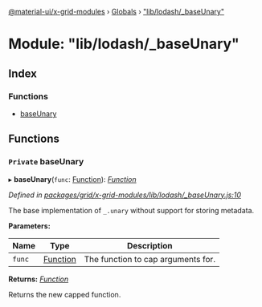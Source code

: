 [@material-ui/x-grid-modules](../README.md) › [Globals](../globals.md) › ["lib/lodash/_baseUnary"](_lib_lodash__baseunary_.md)

# Module: "lib/lodash/_baseUnary"

## Index

### Functions

* [baseUnary](_lib_lodash__baseunary_.md#private-baseunary)

## Functions

### `Private` baseUnary

▸ **baseUnary**(`func`: [Function](../interfaces/_src_utils_utils_.debouncedfunction.md#function)): *[Function](../interfaces/_src_utils_utils_.debouncedfunction.md#function)*

*Defined in [packages/grid/x-grid-modules/lib/lodash/_baseUnary.js:10](https://github.com/mui-org/material-ui-x/blob/02342a6/packages/grid/x-grid-modules/lib/lodash/_baseUnary.js#L10)*

The base implementation of `_.unary` without support for storing metadata.

**Parameters:**

Name | Type | Description |
------ | ------ | ------ |
`func` | [Function](../interfaces/_src_utils_utils_.debouncedfunction.md#function) | The function to cap arguments for. |

**Returns:** *[Function](../interfaces/_src_utils_utils_.debouncedfunction.md#function)*

Returns the new capped function.
